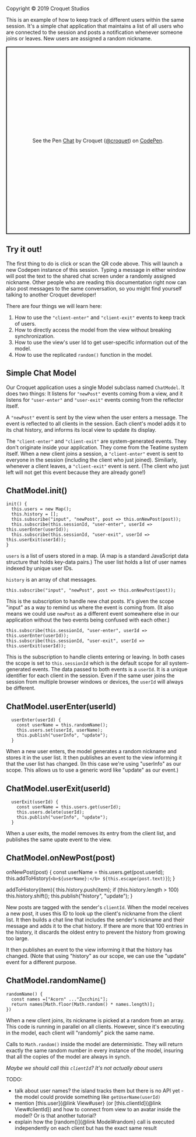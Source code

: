 Copyright © 2019 Croquet Studios

This is an example of how to keep track of different users within the same session. It's a simple chat application that maintains a list of all users who are connected to the session and posts a notification whenever someone joins or leaves. New users are assigned a random nickname.

<p class="codepen" data-height="512" data-theme-id="37190" data-default-tab="js,result" data-user="croquet" data-slug-hash="NZjLzO" data-editable="true" style="height: 512px; box-sizing: border-box; display: flex; align-items: center; justify-content: center; border: 2px solid; margin: 1em 0; padding: 1em;" data-pen-title="Chat">
  <span>See the Pen <a href="https://codepen.io/croquet/pen/NZjLzO/">
  Chat</a> by Croquet (<a href="https://codepen.io/croquet">@croquet</a>)
  on <a href="https://codepen.io">CodePen</a>.</span>
</p>
<script async src="https://static.codepen.io/assets/embed/ei.js"></script>

## **Try it out!**
The first thing to do is click or scan the QR code above. This will launch a new Codepen instance of this session. Typing a message in either window will post the text to the shared chat screen under a randomly assigned nickname. Other people who are reading this documentation right now can also post messages to the same conversation, so you might find yourself talking to another Croquet developer!

There are four things we will learn here:

1. How to use the `"client-enter"` and `"client-exit"` events to keep track of users.
2. How to directly access the model from the view without breaking synchronization.
3. How to use the view's user Id to get user-specific information out of the model.
4. How to use the replicated `random()` function in the model.

## Simple Chat Model

Our Croquet application uses a single Model subclass named `ChatModel`. It does two things: It listens for `"newPost"` events coming from a view, and it listens for `"user-enter"` and `"user-exit"` events coming from the reflector itself.

A `"newPost"` event is sent by the view when the user enters a message. The event is reflected to all clients in the session. Each client's model adds it to its chat history, and informs its local view to update its display.

The `"client-enter"` and `"client-exit"` are system-generated events. They don't originate inside your application. They come from the Teatime system itself. When a new client joins a session, a `"client-enter"` event is sent to everyone in the session (including the client who just joined). Similiarly, whenever a client leaves, a `"client-exit"` event is sent. (The client who just left will not get this event because they are already gone!)

## ChatModel.init()

  ```
  init() {
    this.users = new Map();
    this.history = [];
    this.subscribe("input", "newPost", post => this.onNewPost(post));
    this.subscribe(this.sessionId, "user-enter", userId => this.userEnter(userId));
    this.subscribe(this.sessionId, "user-exit", userId => this.userExit(userId));
  }
  ```

`users` is a list of users stored in a map. (A map is a standard JavaScript data structure that holds key-data pairs.) The user list holds a list of user names indexed by unique user IDs.

`history` is an array of chat messages.
```
this.subscribe("input", "newPost", post => this.onNewPost(post));
```

This is the subscription to handle new chat posts. It's given the scope "input" as a way to remind us where the event is coming from. (It also means we could use `newPost` as a different event somewhere else in our application without the two events being confused with each other.)
```
this.subscribe(this.sessionId, "user-enter", userId => this.userEnter(userId));
this.subscribe(this.sessionId, "user-exit", userId => this.userExit(userId));
```
This is the subscription to handle clients entering or leaving. In both cases the scope is set to `this.sessionId` which is the default scope for all system-generated events. The data passed to both events is a `userId`. It is a unique identifier for each client in the session. Even if the same user joins the session from multiple browser windows or devices, the `userId` will always be different.

## ChatModel.userEnter(userId)
```
  userEnter(userId) {
    const userName = this.randomName();
    this.users.set(userId, userName);
    this.publish("userInfo", "update");
  }
```
When a new user enters, the model generates a random nickname and stores it in the user list. It then publishes an event to the view informing it that the user list has changed. (In this case we're using "userInfo" as our scope. This allows us to use a generic word like "update" as our event.)

## ChatModel.userExit(userId)
```
  userExit(userId) {
    const userName = this.users.get(userId);
    this.users.delete(userId);
    this.publish("userInfo", "update");
  }
```
When a user exits, the model removes its entry from the client list, and publishes the same upate event to the view.

## ChatModel.onNewPost(post)


  onNewPost(post) {
    const userName = this.users.get(post.userId);
    this.addToHistory(`<b>${userName}:</b> ${this.escape(post.text)}`);
  }

  addToHistory(item){
    this.history.push(item);
    if (this.history.length > 100) this.history.shift();
    this.publish("history", "update");
  }

New posts are tagged with the sender's `clientId`. When the model receives a new post, it uses this ID to look up the client's nickname from the client list. It then builds a chat line that includes the sender's nickname and their message and adds it to the chat history. If there are more that 100 entries in the history, it discards the oldest entry to prevent the history from growing too large.

It then publishes an event to the view informing it that the history has changed. (Note that using "history" as our scope, we can use the "update" event for a different purpose.

## ChatModel.randomName()

  ```
  randomName() {
    const names =["Acorn" ..."Zucchini"];
    return names[Math.floor(Math.random() * names.length)];
  })
  ```

When a new client joins, its nickname is picked at a random from an array. This code is running in parallel on all clients. However, since it's executing in the model, each client will "randomly" pick the same name.

Calls to `Math.random()` inside the model are deterministic. They will return exactly the same random number in every instance of the model, insuring that all the copies of the model are always in synch.






_Maybe we should call this `clientId`? It's not actually about users_

TODO:
* talk about user names? the island tracks them but there is no API yet - the model could provide something like `getUserName(userId)`
* mention [this.user]{@link View#user} (or [this.clientId]{@link View#clientId}) and how to connect from view to an avatar inside the model? Or is that another tutorial?
* explain how the [random()]{@link Model#random} call is executed independently on each client but has the exact same result
